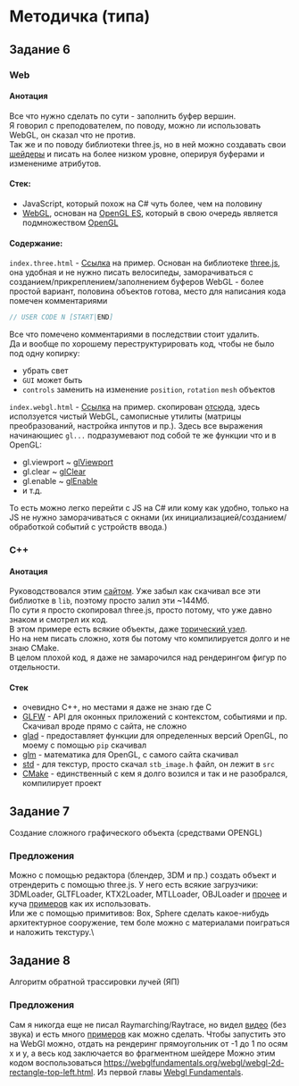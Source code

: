 # Методичка (типа)

## Задание 6

### Web

#### Анотация
Все что нужно сделать по сути - заполнить буфер вершин.\
Я говорил с преподователем, по поводу, можно ли использовать WebGL, он сказал что не против.\
Так же и по поводу библиотеки three.js, но в ней можно создавать свои [шейдеры](https://threejs.org/docs/index.html?q=shader#api/en/materials/RawShaderMaterial) и писать на более низком уровне, оперируя буферами и изменениме атрибутов.

#### Стек:

- JavaScript, который похож на C# чуть более, чем на половину
- [WebGL](https://ru.wikipedia.org/wiki/WebGL), основан на [OpenGL ES](https://ru.wikipedia.org/wiki/OpenGL_ES), который в свою очередь является подмножеством [OpenGL](https://ru.wikipedia.org/wiki/OpenGL)

#### Содержание:

`index.three.html` - [Ссылка](https://coor.xyz/course-graphics-2021/web/index.three.html) на пример. Основан на библиотеке [three.js](https://threejs.org/), она удобная и не нужно писать велосипеды, заморачиваться с созданием/прикреплением/заполнением буферов WebGL - более простой вариант, половина объектов готова, место для написания кода помечен комментариями
```js
// USER CODE N [START|END]
```
Все что помечено комментариями в последствии стоит удалить.\
Да и вообще по хорошему переструктурировать код, чтобы не было под одну копирку:
- убрать свет
- `GUI` может быть
- `controls` заменить на изменение `position`, `rotation` `mesh` объектов

`index.webgl.html` - [Ссылка](https://coor.xyz/course-graphics-2021/web/index.webgl.html) на пример. скопирован [отсюда](https://webglfundamentals.org/webgl/lessons/webgl-3d-orthographic.html), здесь исползуется чистый WebGL, самописные утилиты (матрицы преобразований, настройка инпутов и пр.). Здесь все выражения начинающиес `gl...` подразумевают под собой те же функции что и в OpenGL:
- gl.viewport ~ [glViewport](https://www.khronos.org/registry/OpenGL-Refpages/gl4/html/glViewport.xhtml)
- gl.clear ~ [glClear](https://www.khronos.org/registry/OpenGL-Refpages/gl4/html/glClear.xhtml)
- gl.enable ~ [glEnable](https://www.khronos.org/registry/OpenGL-Refpages/gl2.1/xhtml/glEnable.xml)
- и т.д.

То есть можно легко перейти с JS на C# или кому как удобно, только на JS не нужно заморачиваться с окнами (их инициализацией/созданием/обработкой событий с устройств ввода.)

### C++

#### Анотация

Руководствовался этим [сайтом](https://learnopengl.com/). Уже забыл как скачивал все эти библиотке в `lib`, поэтому просто залил эти ~144Мб.\
По сути я просто скопировал three.js, просто потому, что уже давно знаком и смотрел их код.\
В этом примере есть всякие объекты, даже [торический узел](https://en.wikipedia.org/wiki/Torus_knot).\
Но на нем писать сложно, хотя бы потому что компилируется долго и не знаю CMake.\
В целом плохой код, я даже не замарочился над рендерингом фигур по отдельности.

#### Стек

- очевидно C++, но местами я даже не знаю где C
- [GLFW](https://www.glfw.org/) - API для оконных приложений с контекстом, событиями и пр. Скачивал вроде прямо с сайта, не сложно
- [glad](https://github.com/Dav1dde/glad) - предоставляет функции для определенных версий OpenGL, по моему с помощью `pip` скачивал
- [glm](https://glm.g-truc.net/0.9.9/index.html) - математика для OpenGL, с самого сайта скачивал
- [std](https://github.com/nothings/stb) - для текстур, просто скачал `stb_image.h` файл, он лежит в `src`
- [CMake](cmake.org) - единственный с кем я долго возился и так и не разобрался, компилирует проект

## Задание 7

Создание сложного графического объекта (средствами OPENGL)

### Предложения

Можно с помощью редактора (блендер, 3DM и пр.) создать объект и отрендерить с помощью three.js.
У него есть всякие загрузчики: 3DMLoader, GLTFLoader, KTX2Loader, MTLLoader, OBJLoader и [прочее](https://threejs.org/docs/index.html?q=loader) и куча [примеров](https://threejs.org/examples/?q=loader) как их использовать.\
Или же с помощью примитивов: Box, Sphere сделать какое-нибудь архитектурное сооружение, тем боле можно с материалами поиграться и наложить текстуру.\

## Задание 8

Алгоритм обратной трассировки лучей (ЯП)

### Предложения

Сам я никогда еще не писал Raymarching/Raytrace, но видел [видео](https://www.youtube.com/watch?v=9g8CdctxmeU) (без звука) и есть много [примеров](https://www.shadertoy.com/results?query=raymarching) как можно сделать.
Чтобы запустить это на WebGl можно, отдать на рендеринг прямоугольник от -1 до 1 по осям x и y, а весь код заключается во фрагментном шейдере
Можно этим кодом воспользоваться https://webglfundamentals.org/webgl/webgl-2d-rectangle-top-left.html.
Из первой главы [Webgl Fundamentals](https://webglfundamentals.org/webgl/lessons/webgl-fundamentals.html).